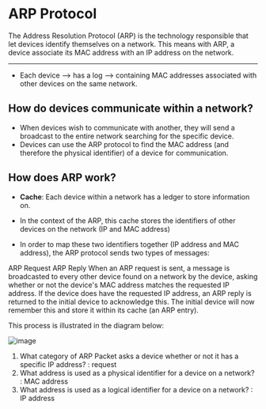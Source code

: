 # ARP Protocol

The Address Resolution Protocol (ARP) is the technology responsible that let devices identify themselves on a network.
This means with ARP, a device associate its MAC address with an IP address on the network.

***

* Each device --> has a log --> containing MAC addresses associated with other devices on the same network.

## How do devices communicate within a network?
* When devices wish to communicate with another, they will send a broadcast to the entire network searching for the specific device.
* Devices can use the ARP protocol to find the MAC address (and therefore the physical identifier) of a device for communication.

## How does ARP work?
* **Cache**: Each device within a network has a ledger to store information on.
* In the context of the ARP, this cache stores the identifiers of other devices on the network (IP and MAC address)

* In order to map these two identifiers together (IP address and MAC address), the ARP protocol sends two types of messages:

ARP Request
ARP Reply
When an ARP request is sent, a message is broadcasted to every other device found on a network by the device, asking whether or not the device's MAC address matches the requested IP address. If the device does have the requested IP address, an ARP reply is returned to the initial device to acknowledge this. The initial device will now remember this and store it within its cache (an ARP entry). 

This process is illustrated in the diagram below:

![image](https://github.com/jaibirsingh/basics-of-networking/assets/20526556/a59166c1-9319-4859-a2bf-43a6a64549e3)


1. What category of ARP Packet asks a device whether or not it has a specific IP address? : request
2. What address is used as a physical identifier for a device on a network? : MAC address
3. What address is used as a logical identifier for a device on a network? : IP address
